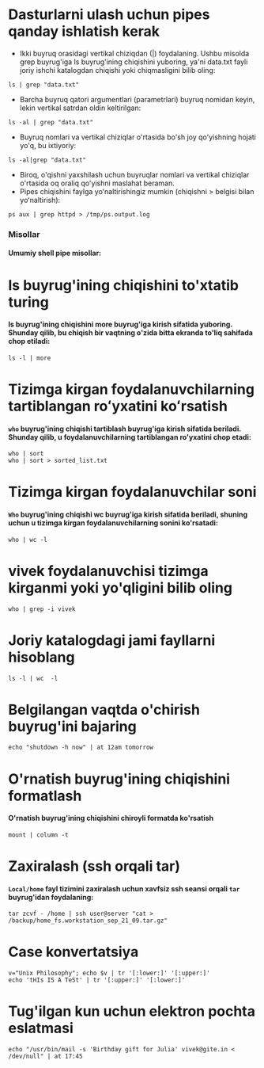 # Dasturlarni ulash uchun pipes qanday ishlatish kerak

- Ikki buyruq orasidagi vertikal chiziqdan (|) foydalaning. Ushbu misolda grep buyrug'iga ls buyrug'ining chiqishini yuboring, ya'ni data.txt fayli joriy ishchi katalogdan chiqishi yoki chiqmasligini bilib oling:


```
ls | grep "data.txt"
```

- Barcha buyruq qatori argumentlari (parametrlari) buyruq nomidan keyin, lekin vertikal satrdan oldin keltirilgan:

```
ls -al | grep "data.txt"
```

- Buyruq nomlari va vertikal chiziqlar o'rtasida bo'sh joy qo'yishning hojati yo'q, bu ixtiyoriy:

```
ls -al|grep "data.txt"
```

- Biroq, o'qishni yaxshilash uchun buyruqlar nomlari va vertikal chiziqlar o'rtasida oq oraliq qo'yishni maslahat beraman.
- Pipes chiqishini faylga yoʻnaltirishingiz mumkin (chiqishni > belgisi bilan yoʻnaltirish):


```
ps aux | grep httpd > /tmp/ps.output.log
```

### Misollar

#### Umumiy shell pipe misollar:


# ls buyrug'ining chiqishini to'xtatib turing


#### ls buyrug'ining chiqishini more buyrug'iga kirish sifatida yuboring. Shunday qilib, bu chiqish bir vaqtning o'zida bitta ekranda to'liq sahifada chop etiladi:


```
ls -l | more
```

# Tizimga kirgan foydalanuvchilarning tartiblangan roʻyxatini koʻrsatish

#### ```who``` buyrug'ining chiqishi tartiblash buyrug'iga kirish sifatida beriladi. Shunday qilib, u foydalanuvchilarning tartiblangan ro'yxatini chop etadi:



```
who | sort
who | sort > sorted_list.txt
```


# Tizimga kirgan foydalanuvchilar soni

#### ```Who``` buyrug'ining chiqishi wc buyrug'iga kirish sifatida beriladi, shuning uchun u tizimga kirgan foydalanuvchilarning sonini ko'rsatadi:



```
who | wc -l
```

# vivek foydalanuvchisi tizimga kirganmi yoki yo'qligini bilib oling

```
who | grep -i vivek
```

# Joriy katalogdagi jami fayllarni hisoblang


```
ls -l | wc  -l
```

# Belgilangan vaqtda o'chirish buyrug'ini bajaring

```
echo "shutdown -h now" | at 12am tomorrow

```

# O'rnatish buyrug'ining chiqishini formatlash


#### O'rnatish buyrug'ining chiqishini chiroyli formatda ko'rsatish


```
mount | column -t
```

# Zaxiralash (ssh orqali tar)

#### ```Local/home``` fayl tizimini zaxiralash uchun xavfsiz ssh seansi orqali ```tar``` buyrug'idan foydalaning:


```
tar zcvf - /home | ssh user@server "cat > /backup/home_fs.workstation_sep_21_09.tar.gz"
```

# Case konvertatsiya

```
v="Unix Philosophy"; echo $v | tr '[:lower:]' '[:upper:]' 
echo 'tHIs IS A TeSt' | tr '[:upper:]' '[:lower:]'
```

# Tug'ilgan kun uchun elektron pochta eslatmasi

```
echo "/usr/bin/mail -s 'Birthday gift for Julia' vivek@gite.in < /dev/null" | at 17:45

```